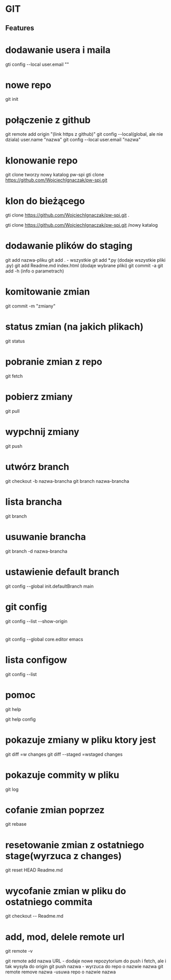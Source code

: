 # GIT
## Features

# dodawanie usera i maila
gti config --local user.email ""

# nowe repo
git init
# połączenie z github
git remote add origin "(link https z github)"
git config --local(global, ale nie dziala) user.name "nazwa"
git config --local user.email "nazwa"
# klonowanie repo
git clone
tworzy nowy katalog pw-spi
gti clone https://github.com/WojciechIgnaczak/pw-spi.git

# klon do bieżącego
gti clone https://github.com/WojciechIgnaczak/pw-spi.git .

gti clone https://github.com/WojciechIgnaczak/pw-spi.git /nowy katalog

# dodawanie plików do staging 
git add nazwa-pliku
git add . - wszystkie
git add *.py (dodaje wszystkie pliki .py)
git add Readme.md index.html (dodaje wybrane pliki)
git commit -a
git add -h (info  o parametrach)

# komitowanie zmian
git commit -m "zmiany"


# status zmian (na jakich plikach)
git status

# pobranie zmian z repo
git fetch

# pobierz zmiany
git pull

# wypchnij zmiany
git push

# utwórz branch
git checkout -b nazwa-brancha
git branch nazwa-brancha

# lista brancha
git branch

# usuwanie brancha
git branch -d nazwa-brancha

# ustawienie default branch
git config --global init.defaultBranch main

# git config
git config --list --show-origin

# 
git config --global core.editor emacs

# lista configow
git config --list

# pomoc
git help

git help config

# pokazuje zmiany w pliku ktory jest
git diff  =w changes
git diff --staged =wstaged changes

# pokazuje commity w pliku
git log

# cofanie zmian poprzez 
git rebase

# resetowanie zmian z ostatniego stage(wyrzuca z changes)
git reset HEAD Readme.md

# wycofanie zmian w pliku do ostatniego commita
git checkout -- Readme.md

# add, mod, delele remote url
git remote -v

git remote add nazwa URL  - dodaje nowe repozytorium do push i fetch, ale i tak wysyła do origin
git push nazwa - wyrzuca do repo o nazwie nazwa
git remote remove nazwa -usuwa repo o nazwie nazwa